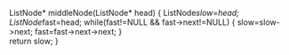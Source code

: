 ListNode* middleNode(ListNode* head) 
{
    ListNode*slow=head;
    ListNode*fast=head;
    while(fast!=NULL && fast->next!=NULL)
    {
        slow=slow->next;
        fast=fast->next->next;
    }    
    return slow;
}